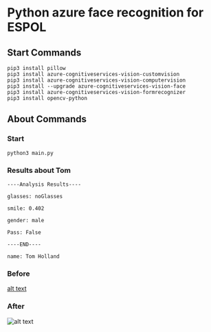 # Python azure face recognition for ESPOL

## Start Commands

```
pip3 install pillow
pip3 install azure-cognitiveservices-vision-customvision
pip3 install azure-cognitiveservices-vision-computervision
pip3 install --upgrade azure-cognitiveservices-vision-face
pip3 install azure-cognitiveservices-vision-formrecognizer
pip3 install opencv-python
```

## About Commands

### Start

```
python3 main.py
```

### Results about Tom

```
----Analysis Results----

glasses: noGlasses

smile: 0.402

gender: male

Pass: False

----END----

name: Tom Holland

```

### Before

[alt text](./images/tom_fake.jpg)

### After

![alt text](./images/tom_face.jpg)
